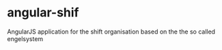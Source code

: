 # angular-shif
AngularJS application for the shift organisation based on the the so called engelsystem
